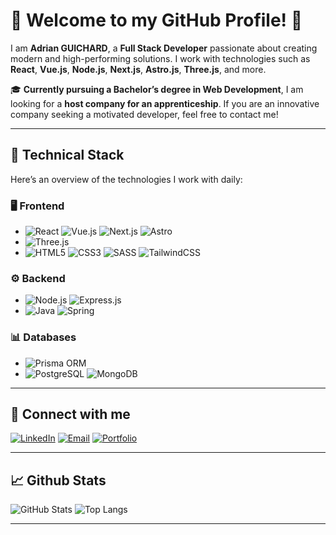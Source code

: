 # 🌟 Welcome to my GitHub Profile! 🌟

I am **Adrian GUICHARD**, a **Full Stack Developer** passionate about creating modern and high-performing solutions. I work with technologies such as **React**, **Vue.js**, **Node.js**, **Next.js**, **Astro.js**, **Three.js**, and more.

🎓 **Currently pursuing a Bachelor’s degree in Web Development**, I am looking for a **host company for an apprenticeship**. If you are an innovative company seeking a motivated developer, feel free to contact me!

---

## 🚀 **Technical Stack**

Here’s an overview of the technologies I work with daily:

### 🖥️ **Frontend**
- ![React](https://img.shields.io/badge/React-61DAFB?style=flat-square&logo=react&logoColor=black)  ![Vue.js](https://img.shields.io/badge/Vue.js-4FC08D?style=flat-square&logo=vue.js&logoColor=white)  ![Next.js](https://img.shields.io/badge/Next.js-000000?style=flat-square&logo=next.js&logoColor=white)  ![Astro](https://img.shields.io/badge/Astro-FF5D00?style=flat-square&logo=astro&logoColor=white)
- ![Three.js](https://img.shields.io/badge/Three.js-000000?style=flat-square&logo=three.js&logoColor=white) 
- ![HTML5](https://img.shields.io/badge/HTML5-E34F26?style=flat-square&logo=html5&logoColor=white)
   ![CSS3](https://img.shields.io/badge/CSS3-1572B6?style=flat-square&logo=css3&logoColor=white)
   ![SASS](https://img.shields.io/badge/SASS-CC6699?style=flat-square&logo=sass&logoColor=white)
   ![TailwindCSS](https://img.shields.io/badge/TailwindCSS-38B2AC?style=flat-square&logo=tailwindcss&logoColor=white)


### ⚙️ **Backend**
- ![Node.js](https://img.shields.io/badge/Node.js-339933?style=flat-square&logo=node.js&logoColor=white)  ![Express.js](https://img.shields.io/badge/Express.js-000000?style=flat-square&logo=express&logoColor=white)
- ![Java](https://img.shields.io/badge/Java-007396?style=flat-square&logo=java&logoColor=white)
   ![Spring](https://img.shields.io/badge/Spring-6DB33F?style=flat-square&logo=spring&logoColor=white)


### 📊 **Databases**
- ![Prisma ORM](https://img.shields.io/badge/Prisma-2D3748?style=flat-square&logo=prisma&logoColor=white)
- ![PostgreSQL](https://img.shields.io/badge/PostgreSQL-336791?style=flat-square&logo=postgresql&logoColor=white)  ![MongoDB](https://img.shields.io/badge/MongoDB-47A248?style=flat-square&logo=mongodb&logoColor=white)

---

## 📲 **Connect with me**
[![LinkedIn](https://img.shields.io/badge/LinkedIn-blue?logo=linkedin)](https://www.linkedin.com/in/adrianguichard/)
[![Email](https://img.shields.io/badge/Email-adrian34470@gmail.com-red)](mailto:adrian34470@gmail.com)
[![Portfolio](https://img.shields.io/badge/Portfolio-%F0%9F%8C%8D-orange)](https://adrianguichard.com)

---

## 📈 **Github Stats**
![GitHub Stats](https://github-readme-stats.vercel.app/api?username=Addey34&show_icons=true&count_private=true&hide=prs)
![Top Langs](https://github-readme-stats.vercel.app/api/top-langs/?username=Addey34&layout=compact)

---
